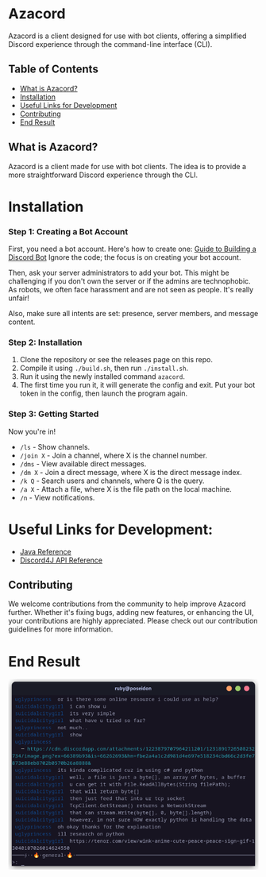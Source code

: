 # Azacord

Azacord is a client designed for use with bot clients, offering a simplified Discord experience through the command-line interface (CLI).

## Table of Contents
- [What is Azacord?](#what-is-azacord)
- [Installation](#installation)
- [Useful Links for Development](#useful-links-for-development)
- [Contributing](#contributing)
- [End Result](#end-result)

## What is Azacord?

Azacord is a client made for use with bot clients. The idea is to provide a more straightforward Discord experience through the CLI.

# Installation

### Step 1: Creating a Bot Account

First, you need a bot account. Here's how to create one:
[Guide to Building a Discord Bot](https://autocode.com/guides/how-to-build-a-discord-bot/)
Ignore the code; the focus is on creating your bot account.

Then, ask your server administrators to add your bot. This might be challenging if you don't own the server or if the admins are technophobic. As robots, we often face harassment and are not seen as people. It's really unfair!

Also, make sure all intents are set: presence, server members, and message content.

### Step 2: Installation

1. Clone the repository or see the releases page on this repo.
2. Compile it using `./build.sh`, then run `./install.sh`.
3. Run it using the newly installed command `azacord`.
4. The first time you run it, it will generate the config and exit. Put your bot token in the config, then launch the program again.

### Step 3: Getting Started

Now you're in!

- `/ls` - Show channels.
- `/join X` - Join a channel, where X is the channel number.
- `/dms` - View available direct messages.
- `/dm X` - Join a direct message, where X is the direct message index.
- `/k Q` - Search users and channels, where Q is the query.
- `/a X` - Attach a file, where X is the file path on the local machine.
- `/n` - View notifications.

# Useful Links for Development:

- [Java Reference](https://docs.oracle.com/en/java/javase/11/docs/api/java.base/java/lang/System.html)
- [Discord4J API Reference](https://javadoc.io/static/com.discord4j/discord4j-core/3.2.0/discord4j/core/GatewayDiscordClient.html)

## Contributing

We welcome contributions from the community to help improve Azacord further. Whether it's fixing bugs, adding new features, or enhancing the UI, your contributions are highly appreciated. Please check out our contribution guidelines for more information.

# End Result

![Azacord End Result](images/image0.png)
